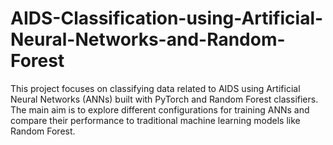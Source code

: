 # AIDS-Classification-using-Artificial-Neural-Networks-and-Random-Forest
This project focuses on classifying data related to AIDS using Artificial Neural Networks (ANNs) built with PyTorch and Random Forest classifiers. The main aim is to explore different configurations for training ANNs and compare their performance to traditional machine learning models like Random Forest.
